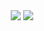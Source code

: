<div align=center>

<img src="https://capsule-render.vercel.app/api?type=waving&color=auto&height=200&section=header&text=0_0eong%20Github👋&fontSize=60" />
<a href="https://velog.io/@wn8624" target="_blank"><img src="https://img.shields.io/badge/Velog-#20C997?style=flat-square&logo=Velog&logoColor=white"/></a>

<br>

</div>

<!--
**wn8624/wn8624** is a ✨ _special_ ✨ repository because its `README.md` (this file) appears on your GitHub profile.

Here are some ideas to get you started:

- 🔭 I’m currently working on ...
- 🌱 I’m currently learning ...
- 👯 I’m looking to collaborate on ...
- 🤔 I’m looking for help with ...
- 💬 Ask me about ...
- 📫 How to reach me: ...
- 😄 Pronouns: ...
- ⚡ Fun fact: ...
-->
